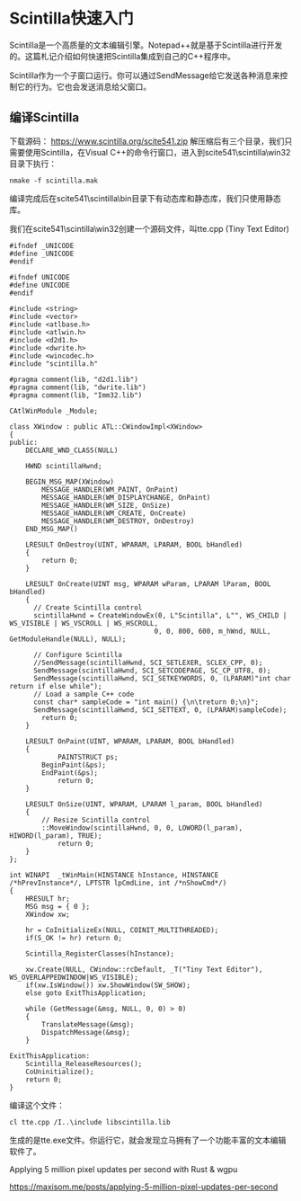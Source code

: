 # Scintilla快速入门

Scintilla是一个高质量的文本编辑引擎。Notepad++就是基于Scintilla进行开发的。这篇札记介绍如何快速把Scintilla集成到自己的C++程序中。

Scintilla作为一个子窗口运行。你可以通过SendMessage给它发送各种消息来控制它的行为。它也会发送消息给父窗口。

## 编译Scintilla

下载源码： https://www.scintilla.org/scite541.zip
解压缩后有三个目录，我们只需要使用Scintilla，在Visual C++的命令行窗口，进入到scite541\scintilla\win32目录下执行：
```
nmake -f scintilla.mak
```
编译完成后在scite541\scintilla\bin目录下有动态库和静态库，我们只使用静态库。

我们在scite541\scintilla\win32创建一个源码文件，叫tte.cpp (Tiny Text Editor)
```
#ifndef _UNICODE
#define _UNICODE
#endif

#ifndef UNICODE
#define UNICODE
#endif

#include <string>
#include <vector>
#include <atlbase.h>
#include <atlwin.h>
#include <d2d1.h>
#include <dwrite.h>
#include <wincodec.h>
#include "scintilla.h"

#pragma comment(lib, "d2d1.lib")
#pragma comment(lib, "dwrite.lib")
#pragma comment(lib, "Imm32.lib")

CAtlWinModule _Module;

class XWindow : public ATL::CWindowImpl<XWindow>
{
public:
	DECLARE_WND_CLASS(NULL)

    HWND scintillaHwnd;
    
	BEGIN_MSG_MAP(XWindow)
		MESSAGE_HANDLER(WM_PAINT, OnPaint)
		MESSAGE_HANDLER(WM_DISPLAYCHANGE, OnPaint)
		MESSAGE_HANDLER(WM_SIZE, OnSize)
		MESSAGE_HANDLER(WM_CREATE, OnCreate)
		MESSAGE_HANDLER(WM_DESTROY, OnDestroy)
	END_MSG_MAP()
	
	LRESULT OnDestroy(UINT, WPARAM, LPARAM, BOOL bHandled)
	{
		return 0;
	}
    
	LRESULT OnCreate(UINT msg, WPARAM wParam, LPARAM lParam, BOOL bHandled)
	{
      // Create Scintilla control
      scintillaHwnd = CreateWindowEx(0, L"Scintilla", L"", WS_CHILD | WS_VISIBLE | WS_VSCROLL | WS_HSCROLL,
                                    0, 0, 800, 600, m_hWnd, NULL, GetModuleHandle(NULL), NULL);

      // Configure Scintilla
      //SendMessage(scintillaHwnd, SCI_SETLEXER, SCLEX_CPP, 0);
      SendMessage(scintillaHwnd, SCI_SETCODEPAGE, SC_CP_UTF8, 0);
      SendMessage(scintillaHwnd, SCI_SETKEYWORDS, 0, (LPARAM)"int char return if else while");
      // Load a sample C++ code
      const char* sampleCode = "int main() {\n\treturn 0;\n}";
      SendMessage(scintillaHwnd, SCI_SETTEXT, 0, (LPARAM)sampleCode);
  		return 0;
	}
    
	LRESULT OnPaint(UINT, WPARAM, LPARAM, BOOL bHandled)
	{
    		PAINTSTRUCT ps;
        BeginPaint(&ps);
        EndPaint(&ps);
		    return 0;
	}
    
	LRESULT OnSize(UINT, WPARAM, LPARAM l_param, BOOL bHandled)
	{
        // Resize Scintilla control
        ::MoveWindow(scintillaHwnd, 0, 0, LOWORD(l_param), HIWORD(l_param), TRUE);
		    return 0;
	}
};

int WINAPI  _tWinMain(HINSTANCE hInstance, HINSTANCE /*hPrevInstance*/, LPTSTR lpCmdLine, int /*nShowCmd*/)
{
	HRESULT hr;
    MSG msg = { 0 };
	XWindow xw;
	
	hr = CoInitializeEx(NULL, COINIT_MULTITHREADED);
	if(S_OK != hr) return 0;

    Scintilla_RegisterClasses(hInstance);
    
	xw.Create(NULL, CWindow::rcDefault, _T("Tiny Text Editor"), WS_OVERLAPPEDWINDOW|WS_VISIBLE);
	if(xw.IsWindow()) xw.ShowWindow(SW_SHOW); 
	else goto ExitThisApplication;
	
    while (GetMessage(&msg, NULL, 0, 0) > 0)
    {
        TranslateMessage(&msg);
        DispatchMessage(&msg);
    }

ExitThisApplication:
    Scintilla_ReleaseResources();
	CoUninitialize();
    return 0;
}

```
编译这个文件：
```
cl tte.cpp /I..\include libscintilla.lib
```
生成的是tte.exe文件。你运行它，就会发现立马拥有了一个功能丰富的文本编辑软件了。

Applying 5 million pixel updates per second with Rust & wgpu

https://maxisom.me/posts/applying-5-million-pixel-updates-per-second


